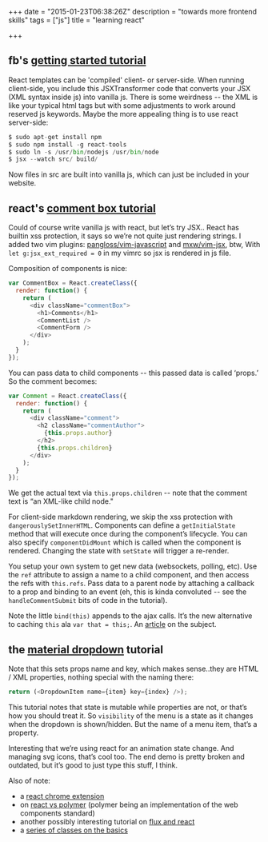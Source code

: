 +++
date = "2015-01-23T06:38:26Z"
description = "towards more frontend skills"
tags = ["js"]
title = "learning react"

+++

## fb's [getting started tutorial](http://facebook.github.io/react/docs/getting-started.html)

React templates can be 'compiled' client- or server-side.
When running client-side, you include this JSXTransformer code that converts your JSX (XML syntax inside js) into vanilla js.
There is some weirdness -- the XML is like your typical html tags but with some adjustments to work around reserved js keywords.
Maybe the more appealing thing is to use react server-side:

```python
$ sudo apt-get install npm
$ sudo npm install -g react-tools
$ sudo ln -s /usr/bin/nodejs /usr/bin/node
$ jsx --watch src/ build/
```

Now files in src are built into vanilla js, which can just be included in your website.


## react's [comment box tutorial](http://facebook.github.io/react/docs/tutorial.html)

Could of course write vanilla js with react, but let’s try JSX..
React has builtin xss protection, it says so we’re not quite just rendering strings.
I added two vim plugins: [pangloss/vim-javascript](http://github.com/pangloss/vim-javascript)
and [mxw/vim-jsx](http://github.com/mxw/vim-jsx), btw,
With `let g:jsx_ext_required = 0` in my vimrc so jsx is rendered in js file.

Composition of components is nice:

```js
var CommentBox = React.createClass({
  render: function() {
    return (
      <div className="commentBox">
        <h1>Comments</h1>
        <CommentList />
        <CommentForm />
      </div>
    );
  }
});
```

You can pass data to child components -- this passed data is called ‘props.’
So the comment becomes:

```js
var Comment = React.createClass({
  render: function() {
    return (
      <div className="comment">
        <h2 className="commentAuthor">
          {this.props.author}
        </h2>
        {this.props.children}
      </div>
    );
  }
});
```

We get the actual text via `this.props.children` -- note that the comment text is “an XML-like child node."

For client-side markdown rendering, we skip the xss protection with `dangerouslySetInnerHTML`.
Components can define a `getInitialState` method that will execute once during the component’s lifecycle.
You can also specify `componentDidMount` which is called when the component is rendered.
Changing the state with `setState` will trigger a re-render.

You setup your own system to get new data (websockets, polling, etc).
Use the `ref` attribute to assign a name to a child component, and then access the refs with `this.refs`.
Pass data to a parent node by attaching a callback to a prop and binding to an event
(eh, this is kinda convoluted -- see the `handleCommentSubmit` bits of code in the tutorial).

Note the little `bind(this)` appends to the ajax calls.
It’s the new alternative to caching `this` ala `var that = this;`.
An [article](http://www.smashingmagazine.com/2014/01/23/understanding-javascript-function-prototype-bind) on the subject.


## the [material dropdown](http://www.syncano.com/getting-started-reactjs-tutorial/) tutorial

Note that this sets props name and key, which makes sense..they are HTML / XML properties, nothing special with the naming there:

```js
return (<DropdownItem name={item} key={index} />);
```

This tutorial notes that state is mutable while properties are not, or that’s how you should treat it.
So `visibility` of the menu is a state as it changes when the dropdown is shown/hidden.
But the name of a menu item, that’s a property.

Interesting that we’re using react for an animation state change.
And managing svg icons, that’s cool too.
The end demo is pretty broken and outdated, but it’s good to just type this stuff, I think.

Also of note:

* a [react chrome extension](https://chrome.google.com/webstore/detail/react-developer-tools/fmkadmapgofadopljbjfkapdkoienihi)
* on [react vs polymer](http://programmers.stackexchange.com/questions/225400)
(polymer being an implementation of the web components standard)
* another possibly interesting tutorial on [flux and react](https://www.codementor.io/reactjs/tutorial/react-js-flux-architecture-tutorial)
* a [series of classes on the basics](http://courses.reactjsprogram.com/courses/reactjsfundamentals)
